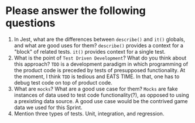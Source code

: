 # Please answer the following questions

1.  In Jest, what are the differences between `describe()` and `it()` globals, and what are good uses for them?
`describe()` provides a context for a "block" of related tests. `it()` provides context for a single test.
2.  What is the point of `Test Driven Development`? What do you think about this approach?
`TDD` is a development paradigm in which programming of the product code is preceded by tests of presupposed functionality.  At the moment, I think `TDD` is tedious and EATS TIME.  In that, one has to debug test code on top of product code.  
3.  What are `mocks`? What are a good use case for them?  `Mocks` are fake instances of data used to test code functionality(?), as opposed to using a prexisting data source.  A good use case would be the contrived game data we used for this Sprint.    
4.  Mention three types of tests.  Unit, integration, and regression.
